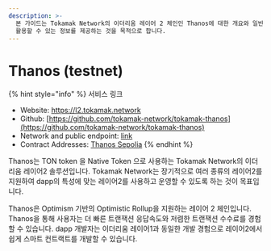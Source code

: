 ```yaml
---
description: >-
  본 가이드는 Tokamak Network의 이더리움 레이어 2 체인인 Thanos에 대한 개요와 일반 사용자 및 개발자를 대상으로 직접
  활용할 수 있는 정보를 제공하는 것을 목적으로 합니다.
---
```


# Thanos (testnet)



{% hint style="info" %}
서비스 링크

* Website: https://l2.tokamak.network
* Github: [https://github.com/tokamak-network/tokamak-thanos](https://github.com/tokamak-network/tokamak-thanos)
* Network and public endpoint: [link](https://docs.tokamak.network/home/service-guide/tokamak-l2/thanos-testnet/networks-and-public-endpoints)
* Contract Addresses: [Thanos Sepolia](https://docs.tokamak.network/home/service-guide/tokamak-l2/thanos-testnet/contract-addresses)
{% endhint %}

Thanos는 TON token 을 Native Token 으로 사용하는 Tokamak Network의 이더리움 레이어2 솔루션입니다. Tokamak Network는 장기적으로 여러 종류의 레이어2를 지원하여 dapp의 특성에 맞는 레이어2를 사용하고 운영할 수 있도록 하는 것이 목표입니다.

Thanos은 Optimism 기반의 Optimistic Rollup을 지원하는 레이어 2 체인입니다. Thanos을 통해 사용자는 더 빠른 트랜잭션 응답속도와 저렴한 트랜잭션 수수료를 경험할 수 있습니다. dapp 개발자는 이더리움 레이어1과 동일한 개발 경험으로 레이어2에서 쉽게 스마트 컨트랙트를 개발할 수 있습니다.
